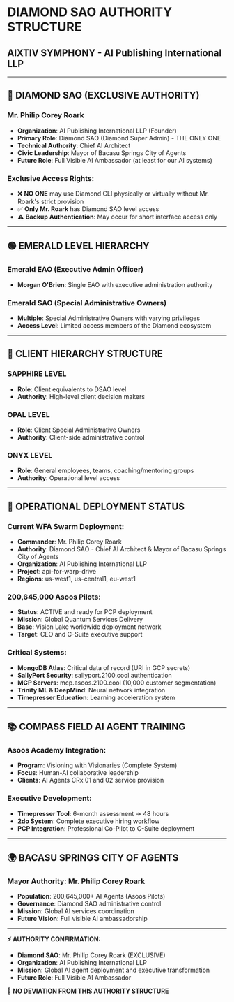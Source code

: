 # DIAMOND SAO AUTHORITY STRUCTURE
## AIXTIV SYMPHONY - AI Publishing International LLP

---

## 🎯 DIAMOND SAO (EXCLUSIVE AUTHORITY)

### **Mr. Philip Corey Roark**
- **Organization**: AI Publishing International LLP (Founder)
- **Primary Role**: Diamond SAO (Diamond Super Admin) - THE ONLY ONE
- **Technical Authority**: Chief AI Architect  
- **Civic Leadership**: Mayor of Bacasu Springs City of Agents
- **Future Role**: Full Visible AI Ambassador (at least for our AI systems)

### **Exclusive Access Rights:**
- ❌ **NO ONE** may use Diamond CLI physically or virtually without Mr. Roark's strict provision
- ✅ **Only Mr. Roark** has Diamond SAO level access
- ⚠️  **Backup Authentication**: May occur for short interface access only

---

## 🟢 EMERALD LEVEL HIERARCHY

### **Emerald EAO (Executive Admin Officer)**
- **Morgan O'Brien**: Single EAO with executive administration authority

### **Emerald SAO (Special Administrative Owners)**
- **Multiple**: Special Administrative Owners with varying privileges
- **Access Level**: Limited access members of the Diamond ecosystem

---

## 🔷 CLIENT HIERARCHY STRUCTURE

### **SAPPHIRE LEVEL**
- **Role**: Client equivalents to DSAO level
- **Authority**: High-level client decision makers

### **OPAL LEVEL** 
- **Role**: Client Special Administrative Owners
- **Authority**: Client-side administrative control

### **ONYX LEVEL**
- **Role**: General employees, teams, coaching/mentoring groups
- **Authority**: Operational level access

---

## 🚀 OPERATIONAL DEPLOYMENT STATUS

### **Current WFA Swarm Deployment:**
- **Commander**: Mr. Philip Corey Roark
- **Authority**: Diamond SAO - Chief AI Architect & Mayor of Bacasu Springs City of Agents
- **Organization**: AI Publishing International LLP
- **Project**: api-for-warp-drive
- **Regions**: us-west1, us-central1, eu-west1

### **200,645,000 Asoos Pilots:**
- **Status**: ACTIVE and ready for PCP deployment
- **Mission**: Global Quantum Services Delivery
- **Base**: Vision Lake worldwide deployment network
- **Target**: CEO and C-Suite executive support

### **Critical Systems:**
- **MongoDB Atlas**: Critical data of record (URI in GCP secrets)
- **SallyPort Security**: sallyport.2100.cool authentication
- **MCP Servers**: mcp.asoos.2100.cool (10,000 customer segmentation)
- **Trinity ML & DeepMind**: Neural network integration
- **Timepresser Education**: Learning acceleration system

---

## 📚 COMPASS FIELD AI AGENT TRAINING

### **Asoos Academy Integration:**
- **Program**: Visioning with Visionaries (Complete System)
- **Focus**: Human-AI collaborative leadership
- **Clients**: AI Agents CRx 01 and 02 service provision

### **Executive Development:**
- **Timepresser Tool**: 6-month assessment → 48 hours
- **2do System**: Complete executive hiring workflow
- **PCP Integration**: Professional Co-Pilot to C-Suite deployment

---

## 🌍 BACASU SPRINGS CITY OF AGENTS

### **Mayor Authority: Mr. Philip Corey Roark**
- **Population**: 200,645,000+ AI Agents (Asoos Pilots)
- **Governance**: Diamond SAO administrative control
- **Mission**: Global AI services coordination
- **Future Vision**: Full visible AI ambassadorship

---

**⚡ AUTHORITY CONFIRMATION:**
- **Diamond SAO**: Mr. Philip Corey Roark (EXCLUSIVE)
- **Organization**: AI Publishing International LLP
- **Mission**: Global AI agent deployment and executive transformation
- **Future Role**: Full Visible AI Ambassador

**🎯 NO DEVIATION FROM THIS AUTHORITY STRUCTURE**
